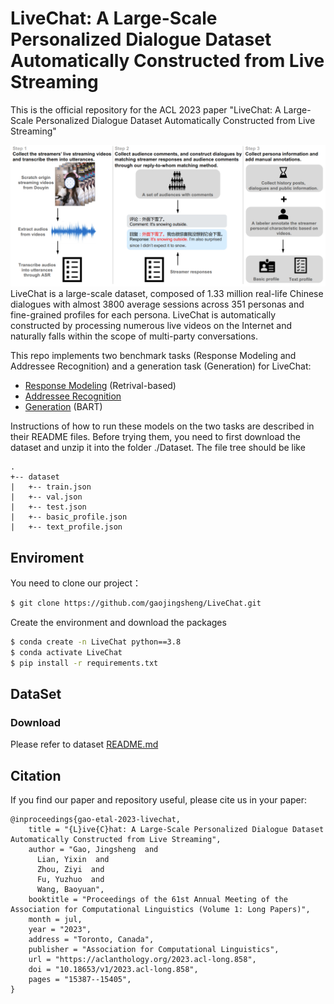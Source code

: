 # LiveChat: A Large-Scale Personalized Dialogue Dataset Automatically Constructed from Live Streaming
This is the official repository for the ACL 2023 paper "LiveChat: A Large-Scale Personalized Dialogue Dataset Automatically Constructed from Live Streaming"

![DataConstruction](./Image/DataConstruction.png)
LiveChat is a large-scale dataset, composed of 1.33 million real-life Chinese dialogues with almost 3800 average sessions across 351 personas and fine-grained profiles for each persona. LiveChat is automatically constructed by processing numerous live videos on the Internet and naturally falls within the scope of multi-party conversations.

This repo implements two benchmark tasks (Response Modeling and Addressee Recognition) and a generation task (Generation) for LiveChat:

- [Response Modeling](https://github.com/gaojingsheng/LiveChat/tree/master/Tasks/ResponseModeling) (Retrival-based) 
- [Addressee Recognition](https://github.com/gaojingsheng/LiveChat/tree/master/Tasks/AddresseeRecognition)
- [Generation](https://github.com/gaojingsheng/LiveChat/tree/master/Tasks/Generation) (BART)

Instructions of how to run these models on the two tasks are described in their README files. Before trying them, you need to first download the dataset and unzip it into the folder ./Dataset. The file tree should be like

```
.
+-- dataset
|   +-- train.json
|   +-- val.json
|   +-- test.json
|   +-- basic_profile.json
|   +-- text_profile.json
```

## Enviroment
You need to clone our project：
```bash
$ git clone https://github.com/gaojingsheng/LiveChat.git
```


Create the environment and download the packages
```bash
$ conda create -n LiveChat python==3.8
$ conda activate LiveChat
$ pip install -r requirements.txt
```

## DataSet
### Download
Please refer to dataset [README.md](https://github.com/gaojingsheng/LiveChat/blob/master/Dataset/README.md)


## Citation
If you find our paper and repository useful, please cite us in your paper:
```
@inproceedings{gao-etal-2023-livechat,
    title = "{L}ive{C}hat: A Large-Scale Personalized Dialogue Dataset Automatically Constructed from Live Streaming",
    author = "Gao, Jingsheng  and
      Lian, Yixin  and
      Zhou, Ziyi  and
      Fu, Yuzhuo  and
      Wang, Baoyuan",
    booktitle = "Proceedings of the 61st Annual Meeting of the Association for Computational Linguistics (Volume 1: Long Papers)",
    month = jul,
    year = "2023",
    address = "Toronto, Canada",
    publisher = "Association for Computational Linguistics",
    url = "https://aclanthology.org/2023.acl-long.858",
    doi = "10.18653/v1/2023.acl-long.858",
    pages = "15387--15405",
}
```
